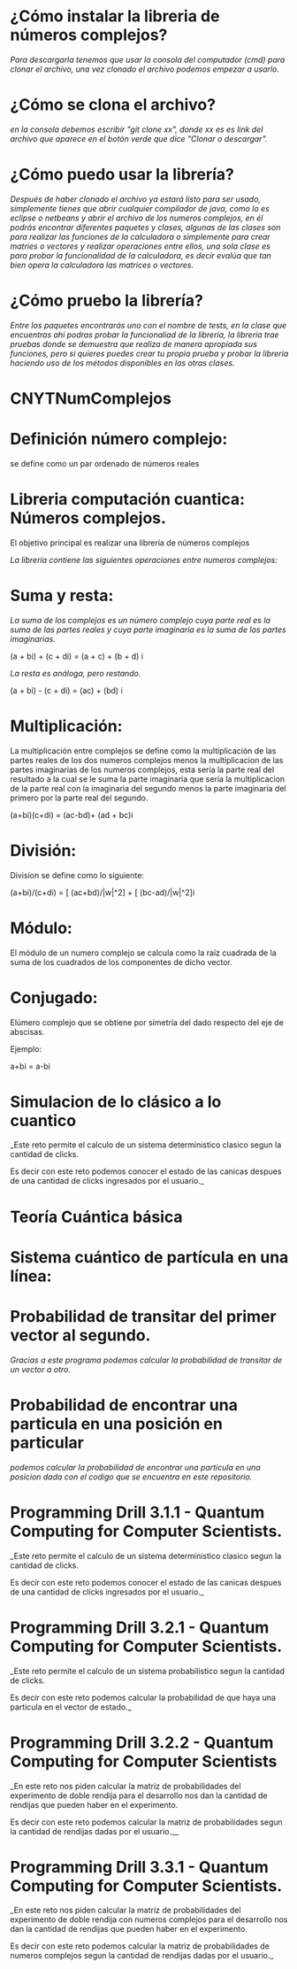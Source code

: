 # ¿Cómo instalar la libreria de números complejos?

_Para descargarla tenemos que usar la consola del computador (cmd) para clonar el archivo, una vez clonado el archivo podemos empezar a usarlo._



# ¿Cómo se clona el archivo?

_en la consola debemos escribir "git clone xx", donde xx es es link del archivo que aparece en el botón verde que dice "Clonar o descargar"._ 


# ¿Cómo puedo usar la librería?


_Después de haber clonado el archivo ya estará listo para ser usado, simplemente tienes que abrir cualquier compilador de java, como lo es eclipse o netbeans y abrir el archivo de los numeros complejos, en él podrás encontrar diferentes paquetes y clases, algunas de las clases son para realizar las funciones de la calculadora o simplemente para crear matries o vectores y realizar operaciones entre ellos, una sola clase es para probar la funcionalidad de la calculadora, es decir evalúa que tan bien opera la calculadora las matrices o vectores._


# ¿Cómo pruebo la librería?

_Entre los paquetes encontrarás uno con el nombre de tests, en la clase que encuentras ahí podras probar la funcionaliad de la librería, la librería trae pruebas donde se demuestra que realiza de manera apropiada sus funciones, pero si quieres puedes crear tu propia prueba y probar la librería haciendo uso de los métodos disponibles en las otras clases._

# CNYTNumComplejos

# Definición número complejo:

se define como un par ordenado de números reales
# Libreria  computación cuantica: Números complejos.
El objetivo principal es realizar una librería de números complejos



_La librería contiene las siguientes operaciones entre numeros complejos:_



# Suma y resta:



_La suma de los complejos es un número complejo cuya parte real es la suma de las partes reales y cuya parte imaginaria es la suma de las partes imaginarias._

(a + bi) + (c + di) = (a + c) + (b + d) i




_La resta es análoga, pero restando._




(a + bi) - (c + di) = (ac) + (bd) i



# Multiplicación:



La multiplicación entre complejos se define como la  multiplicación de las partes reales de los dos numeros complejos menos la multiplicacion de las partes imaginarias de los numeros complejos, esta sería la parte real del resultado a la cual se le suma la parte imaginaria que sería la multiplicacion de la parte real con la imaginaria del segundo menos la parte imaginaria del primero por la parte real del segundo.

(a+bi)(c+di) = (ac-bd)+ (ad + bc)i

# División:

Division se define como lo siguiente:

(a+bi)/(c+di) =  [ (ac+bd)/|w|^2] + [ (bc-ad)/|w|^2]i


# Módulo:

El módulo de un numero complejo se calcula como la raíz cuadrada de la suma de los cuadrados de los componentes de dicho vector.

# Conjugado:

Elúmero complejo que se obtiene por simetría del dado respecto del eje de abscisas.

Ejemplo:

a+bi = a-bi
# Simulacion de lo clásico a lo cuantico
_Este reto permite el calculo de un sistema deterministico clasico segun la cantidad de clicks.

Es decir con este reto podemos conocer el estado de las canicas despues de una cantidad de clicks ingresados por el usuario._

#  Teoría Cuántica básica
#  Sistema cuántico de partícula en una línea:
#   Probabilidad de transitar del primer vector al segundo.
_Gracias a este programa podemos calcular la probabilidad de transitar de un vector a otro._


#      Probabilidad de encontrar una particula en una posición en particular
_podemos calcular la probabilidad de encontrar una particula en una posicion dada con el codigo que se encuentra en este repositorio._


#  Programming Drill 3.1.1 - Quantum Computing for Computer Scientists.
_Este reto permite el calculo de un sistema deterministico clasico segun la cantidad de clicks.

Es decir con este reto podemos conocer el estado de las canicas despues de una cantidad de clicks ingresados por el usuario._


#   Programming Drill 3.2.1 - Quantum Computing for Computer Scientists.
_Este reto permite el calculo de un sistema probabilistico segun la cantidad de clicks.

Es decir con este reto podemos calcular la probabilidad de que haya una particula en el vector de estado._

#  Programming Drill 3.2.2 - Quantum Computing for Computer Scientists
_En este reto nos piden calcular la matriz de probabilidades del experimento de doble rendija para el desarrollo nos dan la cantidad de rendijas que pueden haber en el experimento.

Es decir con este reto podemos calcular la matriz de probabilidades segun la cantidad de rendijas dadas por el usuario.__

#  Programming Drill 3.3.1 - Quantum Computing for Computer Scientists.
_En este reto nos piden calcular la matriz de probabilidades del experimento de doble rendija con numeros complejos para el desarrollo nos dan la cantidad de rendijas que pueden haber en el experimento.

Es decir con este reto podemos calcular la matriz de probabilidades de numeros complejos segun la cantidad de rendijas dadas por el usuario._
